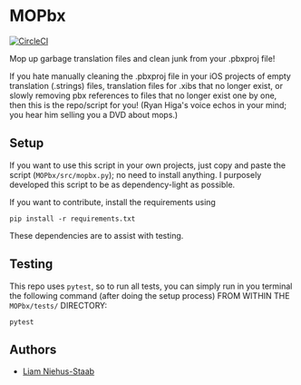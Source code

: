 # MOPbx

[![CircleCI](https://circleci.com/gh/niehusst/MOPbx.svg?style=svg)](https://app.circleci.com/pipelines/github/niehusst/MOPbx)

Mop up garbage translation files and clean junk from your .pbxproj file!

If you hate manually cleaning the .pbxproj file in your iOS projects of
empty translation (.strings) files, translation files for .xibs that no
longer exist, or slowly removing pbx references to files that no longer 
exist one by one, then this is the repo/script for you! (Ryan Higa's 
voice echos in your mind; you hear him selling you a DVD about mops.)

## Setup

If you want to use this script in your own projects, just copy and paste
the script (`MOPbx/src/mopbx.py`); no need to install anything. I purposely 
developed this script to be as dependency-light as possible.

If you want to contribute, install the requirements using
```
pip install -r requirements.txt
```
These dependencies are to assist with testing.

## Testing

This repo uses `pytest`, so to run all tests, you can simply run in you
terminal the following command (after doing the setup process) FROM WITHIN
THE `MOPbx/tests/` DIRECTORY:
```
pytest
```

## Authors

* [Liam Niehus-Staab](https://github.com/niehusst)

